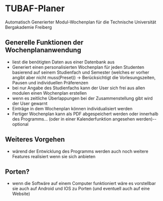 # TUBAF-Planer
Automatisch Generierter Modul-Wochenplan für die Technische Universität Bergakademie Freiberg
## Generelle Funktionen der Wochenplananwendung
- liest die benötigten Daten aus einer Datenbank aus
- Generiert einen personalisierten Wochenplan für jeden Studenten basierend auf seinem Studienfach und Semester (welches er vorher angibt aber nicht muss(Preset))
-> Berücksichtigt die Vorlesungszeiten, Pausen und individuellen Präferenzen 
- bei nur Angabe des Studienfachs kann der User sich frei aus allen modulen einen Wochenplan erstellen
- wenn es zeitliche Überlappungen bei der Zusammenstellung gibt wird der User gewarnt
- Einträge in dem Wochenplan können individualisiert werden
- Fertiger Wochenplan kann als PDF abgespeichert werden oder innerhalb des Programms... (oder in einer Kalenderfunktion angesehen werden)--optional
## Weiteres Vorgehen
- wärend der Entwicklung des Programms werden auch noch weitere Features realisiert wenn sie sich anbieten
## Porten?
- wenn die Softwäre auf einem Computer funktioniert wäre es vorstellbar sie auch auf Android und IOS zu Porten (und eventuell auch auf eine Website)
